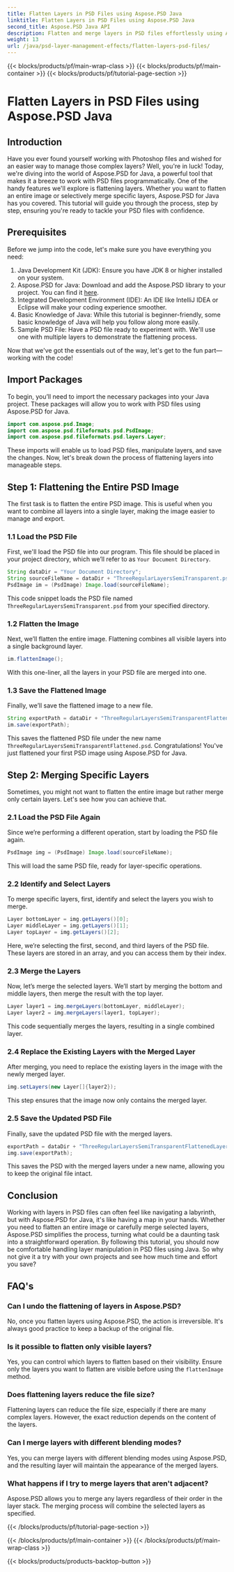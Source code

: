 ```yaml
---
title: Flatten Layers in PSD Files using Aspose.PSD Java
linktitle: Flatten Layers in PSD Files using Aspose.PSD Java
second_title: Aspose.PSD Java API
description: Flatten and merge layers in PSD files effortlessly using Aspose.PSD for Java. Follow this step-by-step guide to simplify your PSD file management.
weight: 13
url: /java/psd-layer-management-effects/flatten-layers-psd-files/
---
```


{{< blocks/products/pf/main-wrap-class >}}
{{< blocks/products/pf/main-container >}}
{{< blocks/products/pf/tutorial-page-section >}}

# Flatten Layers in PSD Files using Aspose.PSD Java

## Introduction

Have you ever found yourself working with Photoshop files and wished for an easier way to manage those complex layers? Well, you're in luck! Today, we're diving into the world of Aspose.PSD for Java, a powerful tool that makes it a breeze to work with PSD files programmatically. One of the handy features we'll explore is flattening layers. Whether you want to flatten an entire image or selectively merge specific layers, Aspose.PSD for Java has you covered. This tutorial will guide you through the process, step by step, ensuring you're ready to tackle your PSD files with confidence.

## Prerequisites

Before we jump into the code, let's make sure you have everything you need:

1. Java Development Kit (JDK): Ensure you have JDK 8 or higher installed on your system.
2. Aspose.PSD for Java: Download and add the Aspose.PSD library to your project. You can find it [here](https://releases.aspose.com/psd/java/).
3. Integrated Development Environment (IDE): An IDE like IntelliJ IDEA or Eclipse will make your coding experience smoother.
4. Basic Knowledge of Java: While this tutorial is beginner-friendly, some basic knowledge of Java will help you follow along more easily.
5. Sample PSD File: Have a PSD file ready to experiment with. We'll use one with multiple layers to demonstrate the flattening process.

Now that we've got the essentials out of the way, let's get to the fun part—working with the code!

## Import Packages

To begin, you’ll need to import the necessary packages into your Java project. These packages will allow you to work with PSD files using Aspose.PSD for Java.

```java
import com.aspose.psd.Image;
import com.aspose.psd.fileformats.psd.PsdImage;
import com.aspose.psd.fileformats.psd.layers.Layer;
```

These imports will enable us to load PSD files, manipulate layers, and save the changes. Now, let's break down the process of flattening layers into manageable steps.

## Step 1: Flattening the Entire PSD Image

The first task is to flatten the entire PSD image. This is useful when you want to combine all layers into a single layer, making the image easier to manage and export.

### 1.1 Load the PSD File

First, we'll load the PSD file into our program. This file should be placed in your project directory, which we’ll refer to as `Your Document Directory`.

```java
String dataDir = "Your Document Directory";
String sourceFileName = dataDir + "ThreeRegularLayersSemiTransparent.psd";
PsdImage im = (PsdImage) Image.load(sourceFileName);
```

This code snippet loads the PSD file named `ThreeRegularLayersSemiTransparent.psd` from your specified directory.

### 1.2 Flatten the Image

Next, we’ll flatten the entire image. Flattening combines all visible layers into a single background layer.

```java
im.flattenImage();
```

With this one-liner, all the layers in your PSD file are merged into one.

### 1.3 Save the Flattened Image

Finally, we’ll save the flattened image to a new file.

```java
String exportPath = dataDir + "ThreeRegularLayersSemiTransparentFlattened.psd";
im.save(exportPath);
```

This saves the flattened PSD file under the new name `ThreeRegularLayersSemiTransparentFlattened.psd`. Congratulations! You've just flattened your first PSD image using Aspose.PSD for Java.

## Step 2: Merging Specific Layers

Sometimes, you might not want to flatten the entire image but rather merge only certain layers. Let's see how you can achieve that.

### 2.1 Load the PSD File Again

Since we’re performing a different operation, start by loading the PSD file again.

```java
PsdImage img = (PsdImage) Image.load(sourceFileName);
```

This will load the same PSD file, ready for layer-specific operations.

### 2.2 Identify and Select Layers

To merge specific layers, first, identify and select the layers you wish to merge.

```java
Layer bottomLayer = img.getLayers()[0];
Layer middleLayer = img.getLayers()[1];
Layer topLayer = img.getLayers()[2];
```

Here, we’re selecting the first, second, and third layers of the PSD file. These layers are stored in an array, and you can access them by their index.

### 2.3 Merge the Layers

Now, let’s merge the selected layers. We’ll start by merging the bottom and middle layers, then merge the result with the top layer.

```java
Layer layer1 = img.mergeLayers(bottomLayer, middleLayer);
Layer layer2 = img.mergeLayers(layer1, topLayer);
```

This code sequentially merges the layers, resulting in a single combined layer.

### 2.4 Replace the Existing Layers with the Merged Layer

After merging, you need to replace the existing layers in the image with the newly merged layer.

```java
img.setLayers(new Layer[]{layer2});
```

This step ensures that the image now only contains the merged layer.

### 2.5 Save the Updated PSD File

Finally, save the updated PSD file with the merged layers.

```java
exportPath = dataDir + "ThreeRegularLayersSemiTransparentFlattenedLayerByLayer.psd";
img.save(exportPath);
```

This saves the PSD with the merged layers under a new name, allowing you to keep the original file intact.

## Conclusion

Working with layers in PSD files can often feel like navigating a labyrinth, but with Aspose.PSD for Java, it's like having a map in your hands. Whether you need to flatten an entire image or carefully merge selected layers, Aspose.PSD simplifies the process, turning what could be a daunting task into a straightforward operation. By following this tutorial, you should now be comfortable handling layer manipulation in PSD files using Java. So why not give it a try with your own projects and see how much time and effort you save?

## FAQ's

### Can I undo the flattening of layers in Aspose.PSD?  
No, once you flatten layers using Aspose.PSD, the action is irreversible. It's always good practice to keep a backup of the original file.

### Is it possible to flatten only visible layers?  
Yes, you can control which layers to flatten based on their visibility. Ensure only the layers you want to flatten are visible before using the `flattenImage` method.

### Does flattening layers reduce the file size?  
Flattening layers can reduce the file size, especially if there are many complex layers. However, the exact reduction depends on the content of the layers.

### Can I merge layers with different blending modes?  
Yes, you can merge layers with different blending modes using Aspose.PSD, and the resulting layer will maintain the appearance of the merged layers.

### What happens if I try to merge layers that aren't adjacent?  
Aspose.PSD allows you to merge any layers regardless of their order in the layer stack. The merging process will combine the selected layers as specified.

{{< /blocks/products/pf/tutorial-page-section >}}

{{< /blocks/products/pf/main-container >}}
{{< /blocks/products/pf/main-wrap-class >}}

{{< blocks/products/products-backtop-button >}}
